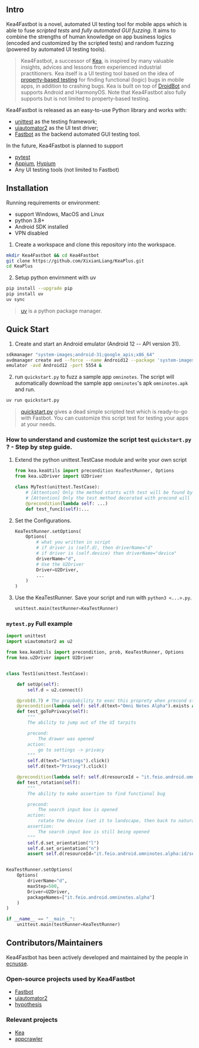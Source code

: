 ## Intro 

Kea4Fastbot is a novel, automated UI testing tool for mobile apps which is able to fuse *scripted tests* and *fully automated GUI fuzzing*. It aims to combine the strengths of human knowledge on app business logics (encoded and customized by the scripted tests) and random fuzzing (powered by automated UI testing tools).

> Kea4Fastbot, a successor of [Kea](https://github.com/ecnusse/Kea), is inspired by many valuable insights, advices and lessons from experienced industrial practitioners. 
Kea itself is a UI testing tool based on the idea of [property-based testing](https://en.wikipedia.org/wiki/Software_testing#Property_testing) for finding functional (logic) bugs in mobile apps, in addition to crashing bugs.
Kea is built on top of [DroidBot](https://github.com/honeynet/droidbot) and 
supports Android and HarmonyOS.
Note that Kea4Fastbot also fully supports but is not limited to property-based testing. 

Kea4Fastbot is released as an easy-to-use Python library
and works with:

- [unittest](https://docs.python.org/3/library/unittest.html) as the testing framework;
- [uiautomator2](https://github.com/openatx/uiautomator2) as the UI test driver; 
- [Fastbot](https://github.com/bytedance/Fastbot_Android) as the backend automated GUI testing tool.

In the future, Kea4Fastbot is planned to support
- [pytest](https://docs.pytest.org/en/stable/)
- [Appium](https://github.com/appium/appium), [Hypium]()
- Any UI testing tools (not limited to Fastbot)



## Installation

Running requirements or environment:
- support Windows, MacOS and Linux
- python 3.8+
- Android SDK installed
- VPN disabled

1. Create a workspace and clone this repository into the workspace.

```bash
mkdir Kea4Fastbot && cd Kea4Fastbot
git clone https://github.com/XixianLiang/KeaPlus.git
cd KeaPlus
```

2. Setup python envirnment with uv
```bash
pip install --upgrade pip
pip install uv
uv sync
```

> [uv](https://docs.astral.sh/uv/) is a python package manager.

## Quick Start

1. Create and start an Android emulator (Android 12 -- API version 31).

```bash
sdkmanager "system-images;android-31;google_apis;x86_64"
avdmanager create avd --force --name Android12 --package 'system-images;android-31;google_apis;x86_64' --abi google_apis/x86_64 --sdcard 1024M --device 'Nexus 7'
emulator -avd Android12 -port 5554 &
```


2. run `quickstart.py` to fuzz a sample app `omninotes`.
The script will automatically download the sample app `omninotes`'s apk `omninotes.apk` and run.

```python
uv run quickstart.py
```

> [quickstart.py](https://docs.astral.sh/uv/) gives a dead simple scripted test which is ready-to-go with Fastbot. You can customize this script test for testing your apps at your needs.

### How to understand and customize the script test `quickstart.py` ? - Step by step guide.

1. Extend the python unittest.TestCase module and write your own script

    ```python
    from kea.keaUtils import precondition KeaTestRunner, Options
    from kea.u2Driver import U2Driver

    class MyTest(unittest.TestCase):
        # [Attention] Only the method starts with test will be found by unittest
        # [Attention] Only the test method decorated with precond will be loaded as a property
        @precondition(lambda self: ...)
        def test_func1(self):...
    ```

2. Set the Configurations.

    ```python
    KeaTestRunner.setOptions(
        Options(
            # what you written in script
            # if driver is (self.d), then driverName="d"
            # if driver is (self.device) then driverName="device"
            driverName="d",
            # Use the U2Driver
            Driver=U2Driver,
            ...
        )
    )
    ```

3. Use the KeaTestRunner. Save your script and run with `python3 <...>.py`.
   
    ```python
    unittest.main(testRunner=KeaTestRunner)
    ```


### `mytest.py` Full example

```python
import unittest
import uiautomator2 as u2

from kea.keaUtils import precondition, prob, KeaTestRunner, Options
from kea.u2Driver import U2Driver


class Test1(unittest.TestCase):

    def setUp(self):
        self.d = u2.connect()

    @prob(0.7) # The propbability to exec this proprety when precond statisfied is 0.7
    @precondition(lambda self: self.d(text="Omni Notes Alpha").exists and self.d(text="Settings").exists)
    def test_goToPrivacy(self):
        """
        The ability to jump out of the UI tarpits

        precond:
            The drawer was opened
        action:
            go to settings -> privacy
        """
        self.d(text="Settings").click()
        self.d(text="Privacy").click()

    @precondition(lambda self: self.d(resourceId = "it.feio.android.omninotes.alpha:id/search_src_text").exists)
    def test_rotation(self):
        """
        The ability to make assertion to find functional bug

        precond:
            The search input box is opened
        action:
            rotate the device (set it to landscape, then back to natural)
        assertion:
            The search input box is still being opened
        """
        self.d.set_orientation("l")
        self.d.set_orientation("n")
        assert self.d(resourceId="it.feio.android.omninotes.alpha:id/search_src_text").exists()


KeaTestRunner.setOptions(
    Options(
        driverName="d",
        maxStep=500,
        Driver=U2Driver,
        packageNames=["it.feio.android.omninotes.alpha"]
    )
)

if __name__ == "__main__":
    unittest.main(testRunner=KeaTestRunner)
```

## Contributors/Maintainers

Kea4Fastbot has been actively developed and maintained by the people in [ecnusse](https://github.com/ecnusse).

### Open-source projects used by Kea4Fastbot

- [Fastbot](https://github.com/bytedance/Fastbot_Android)
- [uiautomator2](https://github.com/openatx/uiautomator2)
- [hypothesis](https://github.com/HypothesisWorks/hypothesis)

### Relevant projects

- [Kea](https://github.com/ecnusse/Kea)
- [appcrawler](https://github.com/seveniruby/AppCrawler)
